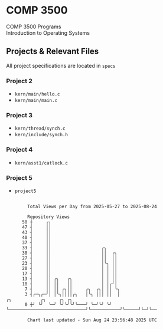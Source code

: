 # COMP 3500
COMP 3500 Programs  
Introduction to Operating Systems  
## Projects & Relevant Files
All project specifications are located in `specs`
### Project 2
- `kern/main/hello.c`
- `kern/main/main.c`
### Project 3
- `kern/thread/synch.c`
- `kern/include/synch.h`
### Project 4
- `kern/asst1/catlock.c`
### Project 5
- `project5`

```

        Total Views per Day from 2025-05-27 to 2025-08-24

        Repository Views
      50 ┼     ╭╮
      47 ┤     ││
      43 ┤     ││
      40 ┤     ││
      37 ┤     ││
      33 ┤     ││                   ╭╮
      30 ┤     ││                   ││  ╭╮
      27 ┤     ││                   ││  ││
      23 ┤     ││                   │╰╮ ││
      20 ┤     ││                   │ │ ││
      17 ┤     ││                   │ │ ││
      13 ┤     ││ ╭╮   ╭╮           │ │ ││
      10 ┤     ││ ││   ││           │ │╭╯│
       7 ┤     ││ ││ ╭╮││     ╭╮  ╭╮│ ││ ╰╮
       3 ┤╭─╮╭─╯│ │╰╮││││╭╮   │╰╮ │││ ││  │                             ╭╮           ╭╮     ╭╮ ╭╮
       0 ┼╯ ╰╯  ╰─╯ ╰╯╰╯╰╯╰───╯ ╰─╯╰╯ ╰╯  ╰─────────────────────────────╯╰───────────╯╰─────╯╰─╯╰──

        Chart last updated - Sun Aug 24 23:56:48 2025 UTC
        
```
